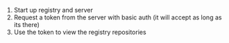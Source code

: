 1. Start up registry and server
2. Request a token from the server with basic auth (it will accept as long as its there)
3. Use the token to view the registry repositories